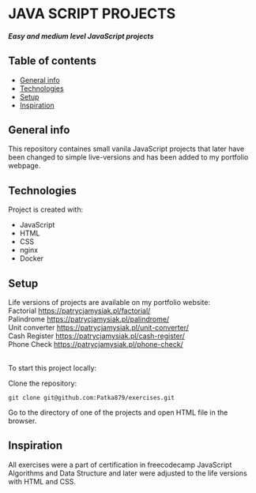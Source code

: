 # JAVA SCRIPT PROJECTS
##### Easy and medium level JavaScript projects 
## Table of contents
* [General info](#general-info)
* [Technologies](#technologies)
* [Setup](#setup)
* [Inspiration](#Inspitation)
## General info
This repository containes small vanila JavaScript projects that later have been changed to simple live-versions and has been added to my portfolio webpage. 
## Technologies
Project is created with:
* JavaScript
* HTML
* CSS
* nginx
* Docker
## Setup 
Life versions of projects are available on my portfolio website:<br>
Factorial https://patrycjamysiak.pl/factorial/<br>
Palindrome https://patrycjamysiak.pl/palindrome/<br>
Unit converter https://patrycjamysiak.pl/unit-converter/<br>
Cash Register https://patrycjamysiak.pl/cash-register/<br>
Phone Check https://patrycjamysiak.pl/phone-check/<br><br>

To start this project locally:

Clone the repository:
```
git clone git@github.com:Patka879/exercises.git
```
Go to the directory of one of the projects and open HTML file in the browser.
## Inspiration
All exercises were a part of certification in freecodecamp JavaScript Algorithms and Data Structure and later were adjusted to the life versions with HTML and CSS.
